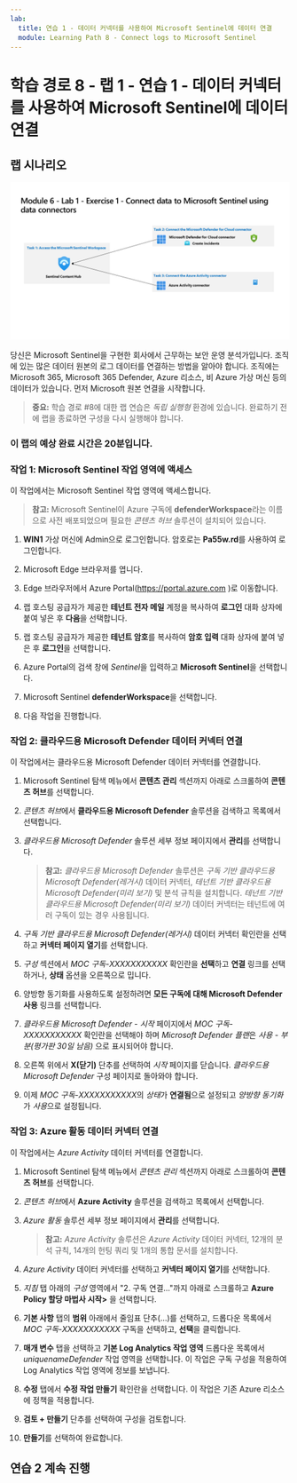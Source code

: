 ```yaml
---
lab:
  title: 연습 1 - 데이터 커넥터를 사용하여 Microsoft Sentinel에 데이터 연결
  module: Learning Path 8 - Connect logs to Microsoft Sentinel
---
```


# 학습 경로 8 - 랩 1 - 연습 1 - 데이터 커넥터를 사용하여 Microsoft Sentinel에 데이터 연결

## 랩 시나리오

![랩 개요입니다.](../Media/SC-200-Lab_Diagrams_Mod6_L1_Ex1.png)

당신은 Microsoft Sentinel을 구현한 회사에서 근무하는 보안 운영 분석가입니다. 조직에 있는 많은 데이터 원본의 로그 데이터를 연결하는 방법을 알아야 합니다. 조직에는 Microsoft 365, Microsoft 365 Defender, Azure 리소스, 비 Azure 가상 머신 등의 데이터가 있습니다. 먼저 Microsoft 원본 연결을 시작합니다.

>**중요:** 학습 경로 #8에 대한 랩 연습은 *독립 실행형* 환경에 있습니다. 완료하기 전에 랩을 종료하면 구성을 다시 실행해야 합니다.

### 이 랩의 예상 완료 시간은 20분입니다.

### 작업 1: Microsoft Sentinel 작업 영역에 액세스

이 작업에서는 Microsoft Sentinel 작업 영역에 액세스합니다.

>**참고:** Microsoft Sentinel이 Azure 구독에 **defenderWorkspace**라는 이름으로 사전 배포되었으며 필요한 *콘텐츠 허브* 솔루션이 설치되어 있습니다.

1. **WIN1** 가상 머신에 Admin으로 로그인합니다. 암호로는 **Pa55w.rd**를 사용하여 로그인합니다.  

1. Microsoft Edge 브라우저를 엽니다.

1. Edge 브라우저에서 Azure Portal(<https://portal.azure.com> )로 이동합니다.

1. 랩 호스팅 공급자가 제공한 **테넌트 전자 메일** 계정을 복사하여 **로그인** 대화 상자에 붙여 넣은 후 **다음**을 선택합니다.

1. 랩 호스팅 공급자가 제공한 **테넌트 암호**를 복사하여 **암호 입력** 대화 상자에 붙여 넣은 후 **로그인**을 선택합니다.

1. Azure Portal의 검색 창에 *Sentinel*을 입력하고 **Microsoft Sentinel**을 선택합니다.

1. Microsoft Sentinel **defenderWorkspace**을 선택합니다.

1. 다음 작업을 진행합니다.

### 작업 2: 클라우드용 Microsoft Defender 데이터 커넥터 연결

이 작업에서는 클라우드용 Microsoft Defender 데이터 커넥터를 연결합니다.

   <!--- >>**Important:** To *Enable* Bi-directional sync, please rerun  **[Lab 05 Exercise 1](https://microsoftlearning.github.io/SC-200T00A-Microsoft-Security-Operations-Analyst/Instructions/Labs/LAB_AK_05_Lab1_Ex01_Enable_MDC.html)**, Task 2, and select **Setup** from the *Microsoft Defender for Cloud* navigation menu to verify all eligible Azure subscriptions are onboarded. --->

1. Microsoft Sentinel 탐색 메뉴에서 **콘텐츠 관리** 섹션까지 아래로 스크롤하여 **콘텐츠 허브**를 선택합니다.

1. *콘텐츠 허브*에서 **클라우드용 Microsoft Defender** 솔루션을 검색하고 목록에서 선택합니다.

1. *클라우드용 Microsoft Defender* 솔루션 세부 정보 페이지에서 **관리**를 선택합니다.

    >**참고:** *클라우드용 Microsoft Defender* 솔루션은 *구독 기반 클라우드용 Microsoft Defender(레거시)* 데이터 커넥터, *테넌트 기반 클라우드용 Microsoft Defender(미리 보기)* 및 분석 규칙을 설치합니다. *테넌트 기반 클라우드용 Microsoft Defender(미리 보기)* 데이터 커넥터는 테넌트에 여러 구독이 있는 경우 사용됩니다.

1. *구독 기반 클라우드용 Microsoft Defender(레거시)* 데이터 커넥터 확인란을 선택하고 **커넥터 페이지 열기**를 선택합니다.

1. *구성* 섹션에서 *MOC 구독-XXXXXXXXXXX* 확인란을 **선택**하고 **연결** 링크를 선택하거나, **상태** 옵션을 오른쪽으로 밉니다.

1. 양방향 동기화를 사용하도록 설정하려면 **모든 구독에 대해 Microsoft Defender 사용** 링크를 선택합니다.

1. *클라우드용 Microsoft Defender - 시작* 페이지에서 *MOC 구독-XXXXXXXXXXX* 확인란을 선택해야 하며 *Microsoft Defender 플랜*은 *사용 - 부분(평가판 30일 남음)* 으로 표시되어야 합니다.

1. 오른쪽 위에서 **X(닫기)** 단추를 선택하여 *시작* 페이지를 닫습니다. *클라우드용 Microsoft Defender* 구성 페이지로 돌아와야 합니다.

1. 이제 *MOC 구독-XXXXXXXXXXX*의 *상태*가 **연결됨**으로 설정되고 *양방향 동기화*가 *사용*으로 설정됩니다.

    <!--- 1. Scroll down and under the *Create incidents - Recommended!* area, verify that *Create incidents automatically from all alerts generated in this connected service* is **Enabled**. --->

### 작업 3: Azure 활동 데이터 커넥터 연결

이 작업에서는 *Azure Activity* 데이터 커넥터를 연결합니다.

1. Microsoft Sentinel 탐색 메뉴에서 *콘텐츠 관리* 섹션까지 아래로 스크롤하여 **콘텐츠 허브**를 선택합니다.

1. *콘텐츠 허브*에서 **Azure Activity** 솔루션을 검색하고 목록에서 선택합니다.

1. *Azure 활동* 솔루션 세부 정보 페이지에서 **관리**를 선택합니다.

    >**참고:** *Azure Activity* 솔루션은 *Azure Activity* 데이터 커넥터, 12개의 분석 규칙, 14개의 헌팅 쿼리 및 1개의 통합 문서를 설치합니다.

1. *Azure Activity* 데이터 커넥터를 선택하고 **커넥터 페이지 열기**를 선택합니다.

1. *지침* 탭 아래의 *구성* 영역에서 "2. 구독 연결..."까지 아래로 스크롤하고 **Azure Policy 할당 마법사 시작>** 을 선택합니다.

1. **기본 사항** 탭의 **범위** 아래에서 줄임표 단추(...)를 선택하고, 드롭다운 목록에서 *MOC 구독-XXXXXXXXXXX* 구독을 선택하고, **선택**을 클릭합니다.

1. **매개 변수** 탭을 선택하고 **기본 Log Analytics 작업 영역** 드롭다운 목록에서 *uniquenameDefender* 작업 영역을 선택합니다. 이 작업은 구독 구성을 적용하여 Log Analytics 작업 영역에 정보를 보냅니다.

1. **수정** 탭에서 **수정 작업 만들기** 확인란을 선택합니다. 이 작업은 기존 Azure 리소스에 정책을 적용합니다.

1. **검토 + 만들기** 단추를 선택하여 구성을 검토합니다.

1. **만들기**를 선택하여 완료합니다.

## 연습 2 계속 진행
